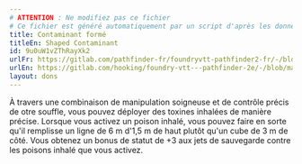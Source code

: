 ```yaml
---
# ATTENTION : Ne modifiez pas ce fichier
# Ce fichier est généré automatiquement par un script d'après les données du module Foundry VTT officiel et de sa traduction
title: Contaminant formé
titleEn: Shaped Contaminant
id: 9u0uW1vZThRayXk2
urlFr: https://gitlab.com/pathfinder-fr/foundryvtt-pathfinder2-fr/-/blob/master/data/feats/9u0uW1vZThRayXk2.htm
urlEn: https://gitlab.com/hooking/foundry-vtt---pathfinder-2e/-/blob/master/packs/data/feats.db/shaped-contaminant.json
layout: dons
---
```

À travers une combinaison de manipulation soigneuse et de contrôle précis de otre souffle, vous pouvez déployer des toxines inhalées de manière précise. Lorsque vous activez un poison inhalé, vous pouvez faire en sorte qu'il remplisse un ligne de 6 m  d'1,5 m de haut plutôt qu'un cube de 3 m de côté. Vous obtenez un bonus de statut de +3 aux jets de sauvegarde contre les poisons inhalé que vous activez.

